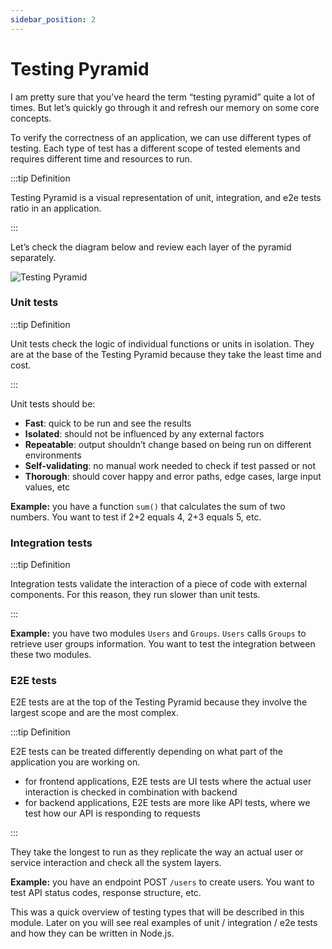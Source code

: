 ```yaml
---
sidebar_position: 2
---
```

# Testing Pyramid

I am pretty sure that you’ve heard the term “testing pyramid” quite a lot of times. But let’s quickly go through it and refresh our memory on some core concepts. 

To verify the correctness of an application, we can use different types of testing. Each type of test has a different scope of tested elements and requires different time and resources to run.

:::tip Definition

Testing Pyramid is a visual representation of unit, integration, and e2e tests ratio in an application.

:::

Let’s check the diagram below and review each layer of the pyramid separately.

![Testing Pyramid](/img/5-testing-pyramid.png)

### Unit tests

:::tip Definition

Unit tests check the logic of individual functions or units in isolation. They are at the base of the Testing Pyramid because they take the least time and cost.

::: 

Unit tests should be:
- **Fast**: quick to be run and see the results
- **Isolated**: should not be influenced by any external factors
- **Repeatable**: output shouldn’t change based on being run on different environments
- **Self-validating**: no manual work needed to check if test passed or not
- **Thorough**: should cover happy and error paths, edge cases, large input values, etc

**Example:** you have a function `sum()` that calculates the sum of two numbers. You want to test if 2+2 equals 4, 2+3 equals 5, etc.

### Integration tests

:::tip Definition

Integration tests validate the interaction of a piece of code with external components. For this reason, they run slower than unit tests.

:::

**Example:** you have two modules `Users` and `Groups`. `Users` calls `Groups` to retrieve user groups information. You want to test the integration between these two modules. 


### E2E tests

E2E tests are at the top of the Testing Pyramid because they involve the largest scope and are the most complex.

:::tip Definition

E2E tests can be treated differently depending on what part of the application you are working on.
- for frontend applications, E2E tests are UI tests where the actual user interaction is checked in combination with backend
- for backend applications, E2E tests are more like API tests, where we test how our API is responding to requests

:::

They take the longest to run as they replicate the way an actual user or service interaction and check all the system layers.

**Example:** you have an endpoint POST `/users` to create users. You want to test API status codes, response structure, etc.

This was a quick overview of testing types that will be described in this module. Later on you will see real examples of unit / integration / e2e tests and how they can be written in Node.js.
